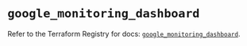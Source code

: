 # `google_monitoring_dashboard`

Refer to the Terraform Registry for docs: [`google_monitoring_dashboard`](https://registry.terraform.io/providers/hashicorp/google-beta/5.38.0/docs/resources/google_monitoring_dashboard).

